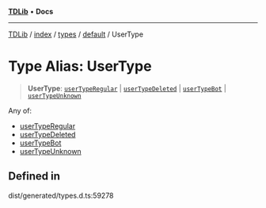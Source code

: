 [**TDLib**](../../../../../../README.md) • **Docs**

***

[TDLib](../../../../../../modules.md) / [index](../../../../../README.md) / [types](../../../README.md) / [default](../README.md) / UserType

# Type Alias: UserType

> **UserType**: [`userTypeRegular`](userTypeRegular.md) \| [`userTypeDeleted`](userTypeDeleted.md) \| [`userTypeBot`](userTypeBot.md) \| [`userTypeUnknown`](userTypeUnknown.md)

Any of:
- [userTypeRegular](userTypeRegular.md)
- [userTypeDeleted](userTypeDeleted.md)
- [userTypeBot](userTypeBot.md)
- [userTypeUnknown](userTypeUnknown.md)

## Defined in

dist/generated/types.d.ts:59278
